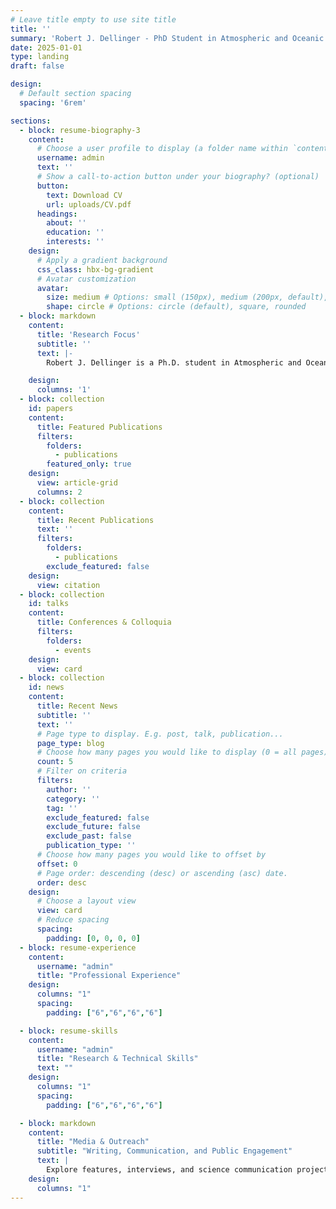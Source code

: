```yaml
---
# Leave title empty to use site title
title: ''
summary: 'Robert J. Dellinger - PhD Student in Atmospheric and Oceanic Sciences at UCLA researching climate change impacts on marine ecosystems and biogeochemistry.'
date: 2025-01-01
type: landing
draft: false

design:
  # Default section spacing
  spacing: '6rem'

sections:
  - block: resume-biography-3
    content:
      # Choose a user profile to display (a folder name within `content/authors/`)
      username: admin
      text: ''
      # Show a call-to-action button under your biography? (optional)
      button:
        text: Download CV
        url: uploads/CV.pdf
      headings:
        about: ''
        education: ''
        interests: ''
    design:
      # Apply a gradient background
      css_class: hbx-bg-gradient
      # Avatar customization
      avatar:
        size: medium # Options: small (150px), medium (200px, default), large (320px), xl (400px), xxl (500px)
        shape: circle # Options: circle (default), square, rounded
  - block: markdown
    content:
      title: 'Research Focus'
      subtitle: ''
      text: |-
        Robert J. Dellinger is a Ph.D. student in Atmospheric and Oceanic Sciences at UCLA, specializing in biogeochemistry, under the mentorship of Dr. Aradhna Tripati. Rob's research explores the interactive effects of ocean acidification and warming on marine organisms by assessing their physiological responses to projected climate change scenarios. By employing mechanistic approaches, they aim to predict how changes at the organismal level could scale up to influence broader ecosystem functions.

    design:
      columns: '1'
  - block: collection
    id: papers
    content:
      title: Featured Publications
      filters:
        folders:
          - publications
        featured_only: true
    design:
      view: article-grid
      columns: 2
  - block: collection
    content:
      title: Recent Publications
      text: ''
      filters:
        folders:
          - publications
        exclude_featured: false
    design:
      view: citation
  - block: collection
    id: talks
    content:
      title: Conferences & Colloquia
      filters:
        folders:
          - events
    design:
      view: card
  - block: collection
    id: news
    content:
      title: Recent News
      subtitle: ''
      text: ''
      # Page type to display. E.g. post, talk, publication...
      page_type: blog
      # Choose how many pages you would like to display (0 = all pages)
      count: 5
      # Filter on criteria
      filters:
        author: ''
        category: ''
        tag: ''
        exclude_featured: false
        exclude_future: false
        exclude_past: false
        publication_type: ''
      # Choose how many pages you would like to offset by
      offset: 0
      # Page order: descending (desc) or ascending (asc) date.
      order: desc
    design:
      # Choose a layout view
      view: card
      # Reduce spacing
      spacing:
        padding: [0, 0, 0, 0]
  - block: resume-experience
    content:
      username: "admin"
      title: "Professional Experience"
    design:
      columns: "1"
      spacing:
        padding: ["6","6","6","6"]

  - block: resume-skills
    content:
      username: "admin"
      title: "Research & Technical Skills"
      text: ""
    design:
      columns: "1"
      spacing:
        padding: ["6","6","6","6"]

  - block: markdown
    content:
      title: "Media & Outreach"
      subtitle: "Writing, Communication, and Public Engagement"
      text: |
        Explore features, interviews, and science communication projects highlighting ocean–climate research and collaborative storytelling.
    design:
      columns: "1"
---
```

